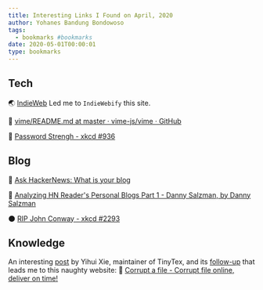 ```yaml
---
title: Interesting Links I Found on April, 2020
author: Yohanes Bandung Bondowoso
tags:
  - bookmarks #bookmarks
date: 2020-05-01T00:00:01
type: bookmarks
---
```



## Tech

🌏 [IndieWeb](https://indieweb.org/)
Led me to `IndieWebify` this site.

👠 [vime/README.md at master · vime-js/vime · GitHub](https://github.com/vime-js/vime/blob/master/README.md)

🛂 [Password Strengh - xkcd #936](https://xkcd.com/936/)

## Blog

📰 [Ask HackerNews: What is your blog](https://news.ycombinator.com/item?id=22800136)

🧮 [Analyzing HN Reader's Personal Blogs Part 1 - Danny Salzman, by Danny Salzman](https://www.dannysalzman.com/2020/04/08/analyzing-hn-readers-personal-blogs)

🌑 [RIP John Conway - xkcd #2293](https://xkcd.com/2293/)

## Knowledge

An interesting [post](https://yihui.org/en/2018/02/career-crisis/) by Yihui Xie, maintainer of TinyTex, and its [follow-up](https://yihui.org/en/2018/02/procrastination-techniques/) that leads me to this naughty website:
🐒 [Corrupt a file - Corrupt file online, deliver on time!](https://corrupt-a-file.net/)